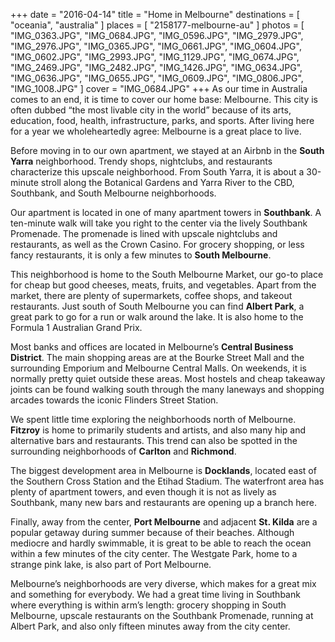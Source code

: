 +++
date    = "2016-04-14"
title   = "Home in Melbourne"
destinations = [ "oceania", "australia" ]
places  = [ "2158177-melbourne-au" ]
photos  = [
  "IMG_0363.JPG", "IMG_0684.JPG", "IMG_0596.JPG", "IMG_2979.JPG", "IMG_2976.JPG",
  "IMG_0365.JPG", "IMG_0661.JPG", "IMG_0604.JPG", "IMG_0602.JPG", "IMG_2993.JPG",
  "IMG_1129.JPG", "IMG_0674.JPG", "IMG_2469.JPG", "IMG_2482.JPG", "IMG_1426.JPG",
  "IMG_0634.JPG", "IMG_0636.JPG", "IMG_0655.JPG", "IMG_0609.JPG", "IMG_0806.JPG",
  "IMG_1008.JPG"
]
cover = "IMG_0684.JPG"
+++
As our time in Australia comes to an end, it is time to cover our home base: Melbourne. This city is often dubbed “the most livable city in the world” because of its arts, education, food, health, infrastructure, parks, and sports. After living here for a year we wholeheartedly agree: Melbourne is a great place to live.
<!--more-->

Before moving in to our own apartment, we stayed at an Airbnb in the **South Yarra** neighborhood. Trendy shops, nightclubs, and restaurants characterize this upscale neighborhood. From South Yarra, it is about a 30-minute stroll along the Botanical Gardens and Yarra River to the CBD, Southbank, and South Melbourne neighborhoods.

Our apartment is located in one of many apartment towers in **Southbank**. A ten-minute walk will take you right to the center via the lively Southbank Promenade. The promenade is lined with upscale nightclubs and restaurants, as well as the Crown Casino. For grocery shopping, or less fancy restaurants, it is only a few minutes to **South Melbourne**.

This neighborhood is home to the South Melbourne Market, our go-to place for cheap but good cheeses, meats, fruits, and vegetables. Apart from the market, there are plenty of supermarkets, coffee shops, and takeout restaurants. Just south of South Melbourne you can find **Albert Park**, a great park to go for a run or walk around the lake. It is also home to the Formula 1 Australian Grand Prix.

Most banks and offices are located in Melbourne’s **Central Business District**. The main shopping areas are at the Bourke Street Mall and the surrounding Emporium and Melbourne Central Malls. On weekends, it is normally pretty quiet outside these areas. Most hostels and cheap takeaway joints can be found walking south through the many laneways and shopping arcades towards the iconic Flinders Street Station.

We spent little time exploring the neighborhoods north of Melbourne. **Fitzroy** is home to primarily students and artists, and also many hip and alternative bars and restaurants. This trend can also be spotted in the surrounding neighborhoods of **Carlton** and **Richmond**.

The biggest development area in Melbourne is **Docklands**, located east of the Southern Cross Station and the Etihad Stadium. The waterfront area has plenty of apartment towers, and even though it is not as lively as Southbank, many new bars and restaurants are opening up a branch here.

Finally, away from the center, **Port Melbourne** and adjacent **St. Kilda** are a popular getaway during summer because of their beaches. Although mediocre and hardly swimmable, it is great to be able to reach the ocean within a few minutes of the city center. The Westgate Park, home to a strange pink lake, is also part of Port Melbourne.

Melbourne’s neighborhoods are very diverse, which makes for a great mix and something for everybody. We had a great time living in Southbank where everything is within arm’s length: grocery shopping in South Melbourne, upscale restaurants on the Southbank Promenade, running at Albert Park, and also only fifteen minutes away from the city center.